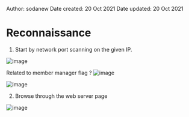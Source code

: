 Author: sodanew
Date created: 20 Oct 2021
Date updated: 20 Oct 2021

# Reconnaissance
1. Start by network port scanning on the given IP.

  ![image](https://user-images.githubusercontent.com/26762636/137992138-c7cee2d5-4798-4cef-97be-1aedab445476.png)

Related to member manager flag ?
  ![image](https://user-images.githubusercontent.com/26762636/137992221-9bcb6ea3-3dee-45e8-8452-e7d01c211d04.png)

  ![image](https://user-images.githubusercontent.com/26762636/137992235-fcae64eb-870e-4bba-9588-35b61ec415f4.png)

2. Browse through the web server page

  ![image](https://user-images.githubusercontent.com/26762636/137992442-7d8f033f-175d-4b3e-b1ec-340578ddb8f5.png)
